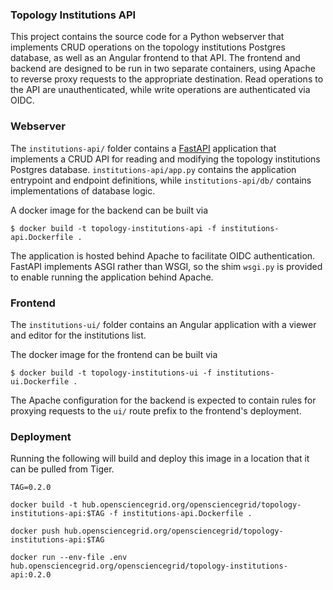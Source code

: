 ### Topology Institutions API

This project contains the source code for a Python webserver that implements
CRUD operations on the topology institutions Postgres database, as well as an Angular
frontend to that API. The frontend and backend are designed to be run in two separate
containers, using Apache to reverse proxy requests to the appropriate destination. 
Read operations to the API are unauthenticated, while write operations are authenticated 
via OIDC. 


### Webserver

The `institutions-api/` folder contains a [FastAPI](https://fastapi.tiangolo.com/) application
that implements a CRUD API for reading and modifying the topology institutions Postgres database.
`institutions-api/app.py` contains the application entrypoint and endpoint definitions, 
while `institutions-api/db/` contains implementations of database logic.

A docker image for the backend can be built via

    $ docker build -t topology-institutions-api -f institutions-api.Dockerfile .

The application is hosted behind Apache to facilitate OIDC authentication. FastAPI
implements ASGI rather than WSGI, so the shim `wsgi.py` is provided to enable running the 
application behind Apache.

### Frontend

The `institutions-ui/` folder contains an Angular application with a viewer and editor for the 
institutions list.

The docker image for the frontend can be built via

    $ docker build -t topology-institutions-ui -f institutions-ui.Dockerfile .

The Apache configuration for the backend is expected to contain rules for proxying requests to the `ui/`
route prefix to the frontend's deployment.

### Deployment

Running the following will build and deploy this image in a location that it can be pulled from Tiger.

```shell
TAG=0.2.0
```

```shell
docker build -t hub.opensciencegrid.org/opensciencegrid/topology-institutions-api:$TAG -f institutions-api.Dockerfile .
```

```shell
docker push hub.opensciencegrid.org/opensciencegrid/topology-institutions-api:$TAG
```

```shell
docker run --env-file .env hub.opensciencegrid.org/opensciencegrid/topology-institutions-api:0.2.0
```